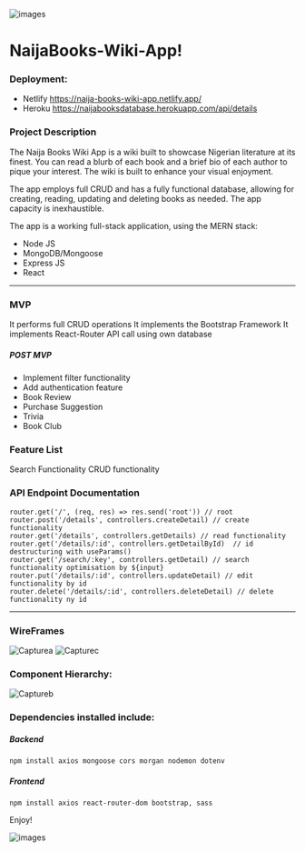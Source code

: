 ![images](https://user-images.githubusercontent.com/64249873/165435916-f4700ac8-13d0-4a49-bf47-289547214d32.jpg)
# NaijaBooks-Wiki-App! 

### Deployment:
- Netlify  https://naija-books-wiki-app.netlify.app/
- Heroku   https://naijabooksdatabase.herokuapp.com/api/details

### Project Description
The Naija Books Wiki App is a wiki built to showcase Nigerian literature at its finest. 
You can read a blurb of each book and a brief bio of each author to pique your interest. 
The wiki is built to enhance your visual enjoyment.

The app employs full CRUD and has a fully functional database, allowing for creating, reading, updating and deleting books as needed. The app capacity is inexhaustible.

The app is a working full-stack application, using the MERN stack:
- Node JS
- MongoDB/Mongoose
- Express JS
- React

---

### MVP
It performs full CRUD operations
It implements the Bootstrap Framework
It implements React-Router
API call using own database

##### POST MVP
- Implement filter functionality
- Add authentication feature
- Book Review 
- Purchase Suggestion
- Trivia
- Book Club

### Feature List
Search Functionality
CRUD functionality

### API Endpoint Documentation
```terminal
router.get('/', (req, res) => res.send('root')) // root 
router.post('/details', controllers.createDetail) // create functionality
router.get('/details', controllers.getDetails) // read functionality
router.get('/details/:id', controllers.getDetailById)  // id destructuring with useParams()
router.get('/search/:key', controllers.getDetail) // search functionality optimisation by ${input}
router.put('/details/:id', controllers.updateDetail) // edit functionality by id
router.delete('/details/:id', controllers.deleteDetail) // delete functionality ny id
```
---

### WireFrames
![Capturea](https://user-images.githubusercontent.com/64249873/165430986-676a6f05-9d79-4b88-a2fd-35fbc7f792ab.JPG)
![Capturec](https://user-images.githubusercontent.com/64249873/165435630-a9de2e16-3c65-4f47-9233-cec60f437a59.JPG)


### Component Hierarchy:
![Captureb](https://user-images.githubusercontent.com/64249873/165433417-0188314f-1d3d-4279-bde2-801124cbe182.JPG)

### Dependencies installed include:

##### Backend
```terminal
npm install axios mongoose cors morgan nodemon dotenv
```
##### Frontend
```terminal
npm install axios react-router-dom bootstrap, sass
```

Enjoy!

![images](https://user-images.githubusercontent.com/64249873/165436437-e65b0cca-586f-49d5-9c67-1bc7b6b7e004.png)




